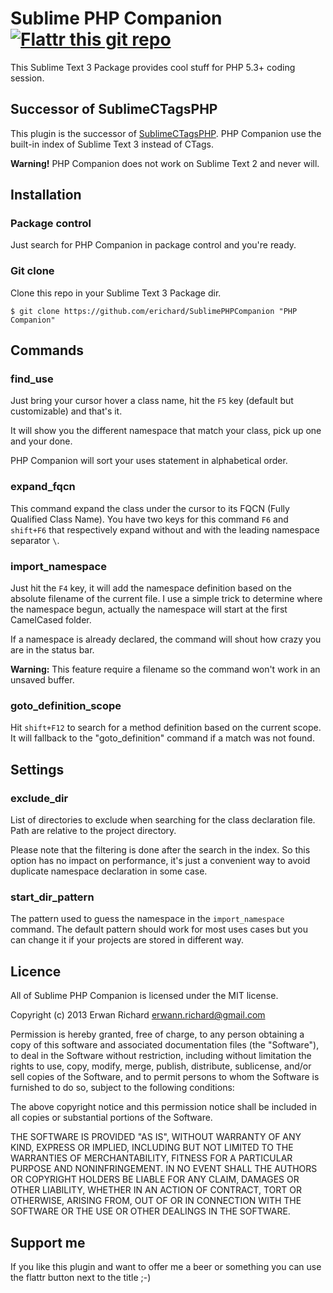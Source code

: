 # Sublime PHP Companion [![Flattr this git repo](http://api.flattr.com/button/flattr-badge-large.png)](https://flattr.com/submit/auto?user_id=dhalsimfr&url=https://github.com/erichard/SublimePHPCompanion&title=SublimePHPCompanion&language=&tags=github&category=software) 

This Sublime Text 3 Package provides cool stuff for PHP 5.3+ coding session. 

## Successor of SublimeCTagsPHP

This plugin is the successor of [SublimeCTagsPHP](https://github.com/erichard/SublimeCTagsPHP). PHP Companion use the built-in index of Sublime Text 3 instead of CTags.

**Warning!** PHP Companion does not work on Sublime Text 2 and never will.

## Installation

### Package control

Just search for PHP Companion in package control and you're ready.

### Git clone
Clone this repo in your Sublime Text 3 Package dir.

```
$ git clone https://github.com/erichard/SublimePHPCompanion "PHP Companion"
```

## Commands

### find_use

Just bring your cursor hover a class name, hit the `F5` key (default but customizable) and that's it.

It will show you the different namespace that match your class, pick up one and your done.

PHP Companion will sort your uses statement in alphabetical order.

### expand_fqcn

This command expand the class under the cursor to its FQCN (Fully Qualified Class Name).
You have two keys for this command `F6` and `shift+F6` that respectively expand 
without and with the leading namespace separator `\`.

### import_namespace

Just hit the `F4` key, it will add the namespace definition based on the absolute
filename of the current file. I use a simple trick to determine where the
namespace begun, actually the namespace will start at the first CamelCased
folder.

If a namespace is already declared, the command will shout how crazy you are in
the status bar.

**Warning:** This feature require a filename so the command won't work in an unsaved buffer.

### goto_definition_scope

Hit `shift+F12` to search for a method definition based on the current scope. It will fallback to
the "goto_definition" command if a match was not found.

## Settings

### exclude_dir

List of directories to exclude when searching for the class declaration file.
Path are relative to the project directory. 

Please note that the filtering is done after the search in the index. So this option has no impact on performance, 
it's just a convenient way to avoid duplicate namespace declaration in some case.

### start_dir_pattern

The pattern used to guess the namespace in the `import_namespace` command.
The default pattern should work for most uses cases but you can change it if
your projects are stored in different way.

## Licence

All of Sublime PHP Companion is licensed under the MIT license.

  Copyright (c) 2013 Erwan Richard <erwann.richard@gmail.com>

  Permission is hereby granted, free of charge, to any person obtaining a copy
  of this software and associated documentation files (the "Software"), to deal
  in the Software without restriction, including without limitation the rights
  to use, copy, modify, merge, publish, distribute, sublicense, and/or sell
  copies of the Software, and to permit persons to whom the Software is
  furnished to do so, subject to the following conditions:

  The above copyright notice and this permission notice shall be included in
  all copies or substantial portions of the Software.

  THE SOFTWARE IS PROVIDED "AS IS", WITHOUT WARRANTY OF ANY KIND, EXPRESS OR
  IMPLIED, INCLUDING BUT NOT LIMITED TO THE WARRANTIES OF MERCHANTABILITY,
  FITNESS FOR A PARTICULAR PURPOSE AND NONINFRINGEMENT. IN NO EVENT SHALL THE
  AUTHORS OR COPYRIGHT HOLDERS BE LIABLE FOR ANY CLAIM, DAMAGES OR OTHER
  LIABILITY, WHETHER IN AN ACTION OF CONTRACT, TORT OR OTHERWISE, ARISING FROM,
  OUT OF OR IN CONNECTION WITH THE SOFTWARE OR THE USE OR OTHER DEALINGS IN
  THE SOFTWARE.
  

## Support me

If you like this plugin and want to offer me a beer or something you can use the flattr button next to the title ;-)
